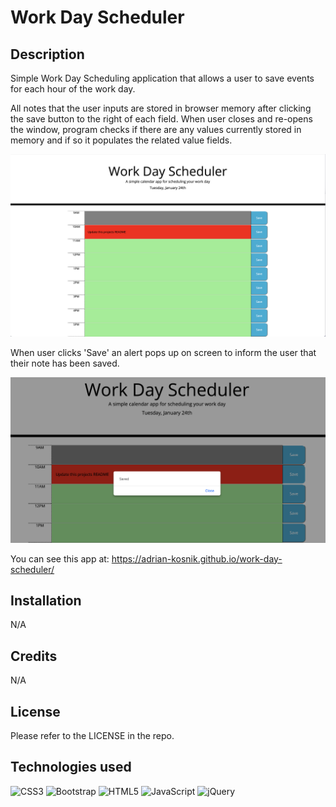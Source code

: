 # Work Day Scheduler

## Description

Simple Work Day Scheduling application that allows a user to save events for each hour of the work day.

All notes that the user inputs are stored in browser memory after clicking the save button to the right of each field. When user closes and re-opens the window, program checks if there are any values currently stored in memory and if so it populates the related value fields.

![alt text](assets/images/Screenshot-main-page.png)

When user clicks 'Save' an alert pops up on screen to inform the user that their note has been saved.

![alt text](assets/images/Screenshot-alert.png)

You can see this app at: https://adrian-kosnik.github.io/work-day-scheduler/

## Installation

N/A

## Credits

N/A

## License

Please refer to the LICENSE in the repo.

## Technologies used

![CSS3](https://img.shields.io/badge/css3-%231572B6.svg?style=for-the-badge&logo=css3&logoColor=white)
![Bootstrap](https://img.shields.io/badge/bootstrap-%23563D7C.svg?style=for-the-badge&logo=bootstrap&logoColor=white)
![HTML5](https://img.shields.io/badge/html5-%23E34F26.svg?style=for-the-badge&logo=html5&logoColor=white)
![JavaScript](https://img.shields.io/badge/javascript-%23323330.svg?style=for-the-badge&logo=javascript&logoColor=%23F7DF1E)
![jQuery](https://img.shields.io/badge/jquery-%230769AD.svg?style=for-the-badge&logo=jquery&logoColor=white)
